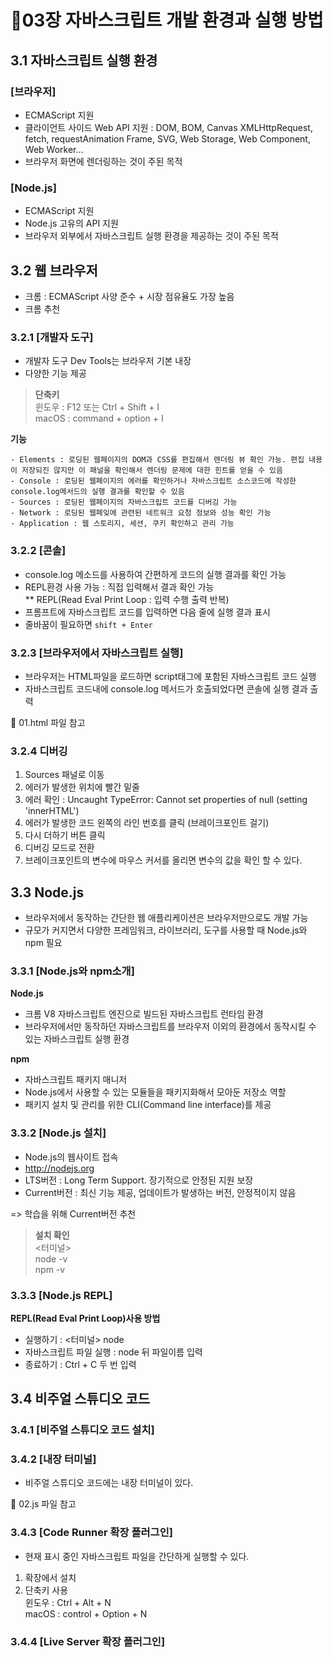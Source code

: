 # 🌵03장 자바스크립트 개발 환경과 실행 방법

## 3.1 자바스크립트 실행 환경

### [브라우저]

- ECMAScript 지원
- 클라이언트 사이드 Web API 지원 : DOM, BOM, Canvas XMLHttpRequest, fetch, requestAnimation Frame, SVG, Web Storage, Web Component, Web Worker...
- 브라우저 화면에 렌더링하는 것이 주된 목적

### [Node.js]

- ECMAScript 지원
- Node.js 고유의 API 지원
- 브라우저 외부에서 자바스크립트 실행 환경을 제공하는 것이 주된 목적

## 3.2 웹 브라우저

- 크롬 : ECMAScript 사양 준수 + 시장 점유율도 가장 높음
- 크롬 추천

### 3.2.1 [개발자 도구]

- 개발자 도구 Dev Tools는 브라우저 기본 내장
- 다양한 기능 제공

> **단축키**  
> 윈도우 : F12 또는 Ctrl + Shift + I  
> macOS : command + option + I

**기능**

    - Elements : 로딩된 웹페이지의 DOM과 CSS를 편집해서 렌더링 뷰 확인 가능. 편집 내용이 저장되진 않지만 이 패널을 확인해서 렌더링 문제에 대한 힌트를 얻을 수 있음
    - Console : 로딩된 웹페이지의 에러를 확인하거나 자바스크립트 소스코드에 작성한 console.log메서드의 실행 결과를 확인할 수 있음
    - Sources : 로딩된 웹페이지의 자바스크립트 코드를 디버깅 가능
    - Network : 로딩된 웹페잊에 관련된 네트워크 요청 정보와 성능 확인 가능
    - Application : 웹 스토리지, 세션, 쿠키 확인하고 관리 가능

### 3.2.2 [콘솔]

- console.log 메소드를 사용하여 간편하게 코드의 실행 결과를 확인 가능
- REPL환경 사용 가능 : 직접 입력해서 결과 확인 가능  
   \*\* REPL(Read Eval Print Loop : 입력 수행 출력 반복)
- 프롬프트에 자바스크립트 코드를 입력하면 다음 줄에 실행 결과 표시
- 줄바꿈이 필요하면 `shift + Enter`

### 3.2.3 [브라우저에서 자바스크립트 실행]

- 브라우저는 HTML파일을 로드하면 script태그에 포함된 자바스크립트 코드 실행
- 자바스크립트 코드내에 console.log 메서드가 호출되었다면 콘솔에 실행 결과 출력

🚀 01.html 파일 참고

### 3.2.4 디버깅

1. Sources 패널로 이동
2. 에러가 발생한 위치에 빨간 밑줄
3. 에러 확인 : Uncaught TypeError: Cannot set properties of null (setting 'innerHTML')
4. 에러가 발생한 코드 왼쪽의 라인 번호를 클릭 (브레이크포인트 걸기)
5. 다시 더하기 버튼 클릭
6. 디버깅 모드로 전환
7. 브레이크포인트의 변수에 마우스 커서를 올리면 변수의 값을 확인 할 수 있다.

## 3.3 Node.js

- 브라우저에서 동작하는 간단한 웹 애플리케이션은 브라우저만으로도 개발 가능
- 규모가 커지면서 다양한 프레임워크, 라이브러리, 도구를 사용할 때 Node.js와 npm 필요

### 3.3.1 [Node.js와 npm소개]

**Node.js**

- 크롬 V8 자바스크립트 엔진으로 빌드된 자바스크립트 런타임 환경
- 브라우저에서만 동작하던 자바스크립트를 브라우저 이외의 환경에서 동작시킬 수 있는 자바스크립트 실행 환경

**npm**

- 자바스크립트 패키지 매니저
- Node.js에서 사용할 수 있는 모듈들을 패키지화해서 모아둔 저장소 역할
- 패키지 설치 및 관리를 위한 CLI(Command line interface)를 제공

### 3.3.2 [Node.js 설치]

- Node.js의 웹사이트 접속
- http://nodejs.org
- LTS버전 : Long Term Support. 장기적으로 안정된 지원 보장
- Current버전 : 최신 기능 제공, 업데이트가 발생하는 버전, 안정적이지 않음

=> 학습을 위해 Current버전 추천

> **설치 확인**  
> <터미널>  
> node -v  
> npm -v

### 3.3.3 [Node.js REPL]

**REPL(Read Eval Print Loop)사용 방법**

- 실행하기 : <터미널> node
- 자바스크립트 파일 실행 : node 뒤 파일이름 입력
- 종료하기 : Ctrl + C 두 번 입력

## 3.4 비주얼 스튜디오 코드

### 3.4.1 [비주얼 스튜디오 코드 설치]

### 3.4.2 [내장 터미널]

- 비주얼 스튜디오 코드에는 내장 터미널이 있다.

🚀 02.js 파일 참고

### 3.4.3 [Code Runner 확장 플러그인]

- 현재 표시 중인 자바스크립트 파일을 간단하게 실행할 수 있다.

1. 확장에서 설치
2. 단축키 사용  
   윈도우 : Ctrl + Alt + N  
   macOS : control + Option + N

### 3.4.4 [Live Server 확장 플러그인]
